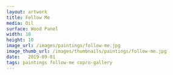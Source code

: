 ```yaml
---
layout: artwork
title: Follow Me
media: Oil
surface: Wood Panel
width: 10
height: 10
image_url: /images/paintings/follow-me.jpg
image_thumb_url: /images/thumbnails/paintings/follow-me.jpg
date:   2019-09-01
tags: paintings follow-me copro-gallery
---
```

